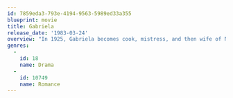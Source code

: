 ```yaml
---
id: 7859eda3-793e-4194-9563-5989ed33a355
blueprint: movie
title: Gabriela
release_date: '1983-03-24'
overview: "In 1925, Gabriela becomes cook, mistress, and then wife of Nacib, a bar owner in a small Brazilian coastal town runs by the local colonels. Nacib becomes tired of Gabriela's uneducated ways, and annuls the marriage when he finds her in bed with his friend Tonico. The political ways of the town modernize slightly and Gabriela returns as Nacib's mistress."
genres:
  -
    id: 18
    name: Drama
  -
    id: 10749
    name: Romance
---
```

